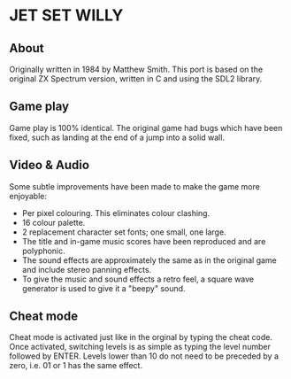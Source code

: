# JET SET WILLY

## About

Originally written in 1984 by Matthew Smith. This port is based on the original
ZX Spectrum version, written in C and using the SDL2 library.

## Game play

Game play is 100% identical. The original game had bugs which have been fixed, such as landing at the end
of a jump into a solid wall.

## Video & Audio

Some subtle improvements have been made to make the game more enjoyable:

- Per pixel colouring. This eliminates colour clashing.
- 16 colour palette.
- 2 replacement character set fonts; one small, one large.
- The title and in-game music scores have been reproduced and are polyphonic.
- The sound effects are approximately the same as in the original game and
include stereo panning effects.
- To give the music and sound effects a retro feel, a square wave generator is
used to give it a "beepy" sound.

## Cheat mode

Cheat mode is activated just like in the orginal by typing the cheat code. Once
activated, switching levels is as simple as typing the level number followed by
ENTER. Levels lower than 10 do not need to be preceded by a zero, i.e. 01 or 1
has the same effect.
